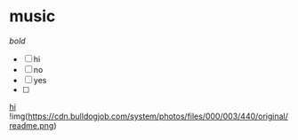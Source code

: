# music

*bold*
- [ ] hi 
- [ ] no
- [ ] yes
- [ ] 
[hi](https://www.youtube.com/watch?v=Wm4CrOfbHMI)
!img(https://cdn.bulldogjob.com/system/photos/files/000/003/440/original/readme.png)
